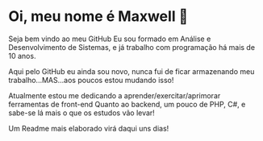 # Oi, meu nome é Maxwell 👋
Seja bem vindo ao meu GitHub
Eu sou formado em Análise e Desenvolvimento de Sistemas, e já trabalho com programação há mais de 10 anos.

Aqui pelo GitHub eu ainda sou novo, nunca fui de ficar armazenando meu trabalho...MAS...aos poucos estou mudando isso!

Atualmente estou me dedicando a aprender/exercitar/aprimorar ferramentas de front-end
Quanto ao backend, um pouco de PHP, C#, e sabe-se lá mais o que os estudos vão levar!

Um Readme mais elaborado virá daqui uns dias!
